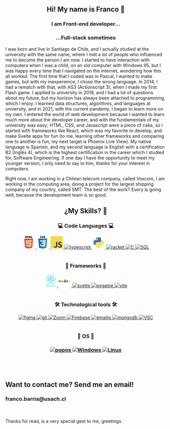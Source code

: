 <h2 align="center"> Hi! My name is Franco 🤠 </h2>
<h3 align="center"> I am Front-end developer... </h3>
<h3 align="center"> ...Full-stack sometimes </h3> 

I was born and live in Santiago de Chile, and I actually studied at the university with the same name, where I met a lot of people who influenced me to become the person I am now. I started to have interaction with computers when I was a child, on an old computer with Windows 95, but I was happy every time that I navigated on the internet, wondering how this all worked. The first time that I coded was in Pascal, I wanted to make games, but with my inexperience, I chose the wrong language. In 2014, I had a rematch with that, with AS3 (Actionscript 3), when I made my first Flash game. I applied to university in 2019, and I had a lot of questions about my future, but my horizon has always been attached to programming, which I enjoy. I learned data structures, algorithms, and languages at university, and in 2021, with the current pandemy, I began to learn more on my own. I entered the world of web development because I wanted to learn much more about the developer career, and with the fundamentals of my university was easy; HTML, CSS, and Javascript were a piece of cake, so I started with frameworks like React, which was my favorite to develop, and make Svelte apps for fun (to me, learning other frameworks and comparing one to another is fun, my next target is Phoenix Live View). My native language is Spanish, and my second language is English with a certification B2 (Inglés 4), which is the highest certification in the career which I studied for, Software Engineering. If one day I have the opportunity to meet my younger version, I only need to say to him, thanks for your interest in computers.

Right now, I am working in a Chilean telecom company, called Voxcom, I am working in the computing area, doing a project for the largest shipping company of my country, called SMT. The best of the work? Every is going well, because the development team is so good.

 
<h2 align="center"> ¿My Skills? 🤔</h2>

<h3 align="center"> 💻 Code Languages 💻 </h3>

<p align="center"> 
    <a href="https://www.w3.org/html/" target="_blank"> <img src="https://raw.githubusercontent.com/devicons/devicon/master/icons/html5/html5-original-wordmark.svg" alt="html5" width="40" height="40"/> </a> 
  <a href="https://www.w3schools.com/css/" target="_blank"> <img src="https://raw.githubusercontent.com/devicons/devicon/master/icons/css3/css3-original-wordmark.svg" alt="css3" width="40" height="40"/> </a> 
  <a href="https://developer.mozilla.org/en-US/docs/Web/JavaScript" target="_blank"> <img src="https://raw.githubusercontent.com/devicons/devicon/master/icons/javascript/javascript-original.svg" alt="javascript" width="40" height="40"/> </a> 
  <a href="https://www.typescriptlang.org/" target="_blank">  <img src="https://iconape.com/wp-content/png_logo_vector/typescript.png" alt="typescript" width="40" height="40"/> </a> 
  <a href="https://www.python.org" target="_blank"> <img src="https://raw.githubusercontent.com/devicons/devicon/master/icons/python/python-original.svg" alt="python" width="40" height="40"/> </a> 
  <a href="https://racket-lang.org/" target="_blank"> <img src= "https://upload.wikimedia.org/wikipedia/commons/thumb/c/c1/Racket-logo.svg/512px-Racket-logo.svg.png" alt="racket" width="40" height="40"/> </a>
  <a href="https://devdocs.io/c/" target="_blank"> <img src= "https://squeezetechcom.files.wordpress.com/2019/06/c.png" alt="C" width="40" height="40"/> </a>
  <a href="https://devdocs.io/c/" target="_blank"> <img src= "https://seeklogo.com/images/A/azure-sql-database-logo-D7A32C9CD9-seeklogo.com.png" alt="SQL" width="40" height="40"/> </a>
    <br></br>
</p>
 
<h3 align="center"> 🧰 Frameworks 🧰 </h3>


<p align="center">
    <a href="https://reactjs.org/" target="_blank"> <img src="https://raw.githubusercontent.com/devicons/devicon/master/icons/react/react-original-wordmark.svg" alt="react" width="40" height="40"/> </a>
    <a href="https://nodejs.org" target="_blank"> <img src="https://raw.githubusercontent.com/devicons/devicon/master/icons/nodejs/nodejs-original-wordmark.svg" alt="nodejs" width="40" height="40"/> </a> 
  <a href="https://svelte.dev/" target="_blank"> <img src= "https://github.com/sveltejs/svelte/blob/29052aba7d0b78316d3a52aef1d7ddd54fe6ca84/site/static/logo.svg" alt="svelte" width="40" height="40"/> </a>
  <a href="https://www.pygame.org/news" target="_blank"> <img src= "https://www.pygame.org/ftp/pygame-head-party.png" alt="pygame" width="40" height="40"/> </a> 
   <a href="https://vitejs.dev/" target="_blank"> <img src= "https://camo.githubusercontent.com/61e102d7c605ff91efedb9d7e47c1c4a07cef59d3e1da202fd74f4772122ca4e/68747470733a2f2f766974656a732e6465762f6c6f676f2e737667" alt="vite" width="40" height="40"/> </a> 
    <br></br>
  </p>
  

<h3 align="center"> 🛠 Technological tools 🛠 </h3>

<p align="center">
  <a href="https://www.figma.com/" target="_blank"> <img src="https://www.vectorlogo.zone/logos/figma/figma-icon.svg" alt="figma" width="40" height="40"/> </a>
  <a href="https://git-scm.com/" target="_blank"> <img src="https://www.vectorlogo.zone/logos/git-scm/git-scm-icon.svg" alt="git" width="40" height="40"/> </a>
  <a href="https://zoom.us/" target="_blank"> <img src="https://cdn.cdnlogo.com/logos/z/2/zoom-app.svg" alt="Zoom" width="40" height="40"/> </a>
  <a href="https://firebase.google.com/" target="_blank"> <img src="https://cdn.cdnlogo.com/logos/f/67/firebase.svg" alt="Firebase" width="40" height="40"/> </a>
  <a href="https://www.emailjs.com/" target="_blank"> <img src="https://www.emailjs.com/logo.png" alt="emailjs" width="40" height="40"/> </a>
  <a href="https://www.mongodb.com/" target="_blank"> <img src="https://img.michollo.com/app/deal/324-1578581838484.png" alt="mongodb" width="40" height="40"/> </a>
   <a href="https://code.visualstudio.com/" target="_blank"> <img src="https://upload.wikimedia.org/wikipedia/commons/thumb/9/9a/Visual_Studio_Code_1.35_icon.svg/2048px-Visual_Studio_Code_1.35_icon.svg.png" alt="VSC" width="40" height="40"/> </a>
    <br></br>
    
  </p>

<h3 align="center"> 📐 OS 📏 <h3>
<p align="center">
  <a href="https://pop.system76.com/" target="_blank"> <img src="https://pop.system76.com/icon-512.png" alt="popos" width="40" height="40"/> </a>
  <a href="https://www.microsoft.com/es-xl/windows?r=1" target="_blank"> <img src="https://upload.wikimedia.org/wikipedia/commons/thumb/c/c7/Windows_logo_-_2012.png/800px-Windows_logo_-_2012.png" alt="Windows" width="40" height="40"/> </a>
  <a href="https://www.linux.org/" target="_blank"> <img src="https://www.pngall.com/wp-content/uploads/5/Linux-Logo-PNG-Download-Image.png" alt="Linux" width="40" height="40"/> </a>

 <br></br>
  </p>
   

<h2> Want to contact me? Send me an email!</h2>
<h3> franco.barria@usach.cl </h3>

<br></br>
Thanks for read, is a very special gest to me, greetings.


<!--
**francho96/francho96** is a ✨ _special_ ✨ repository because its `README.md` (this file) appears on your GitHub profile.

Here are some ideas to get you started:

- 🔭 I’m currently working on ...
- 🌱 I’m currently learning ...
- 👯 I’m looking to collaborate on ...
- 🤔 I’m looking for help with ...
- 💬 Ask me about ...
- 📫 How to reach me: ...
- 😄 Pronouns: ...
- ⚡ Fun fact: ...
-->
